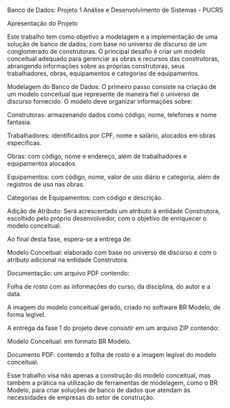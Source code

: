 Banco de Dados: Projeto 1      Análise e Desenvolvimento de Sistemas - PUCRS


Apresentação do Projeto

Este trabalho tem como objetivo a modelagem e a implementação de uma solução de banco de dados, com base no universo de discurso de um conglomerado de construtoras. O principal desafio é criar um modelo conceitual adequado para gerenciar as obras e recursos das construtoras, abrangendo informações sobre as próprias construtoras, seus trabalhadores, obras, equipamentos e categorias de equipamentos.

Modelagem do Banco de Dados: O primeiro passo consiste na criação de um modelo conceitual que represente de maneira fiel o universo de discurso fornecido. O modelo deve organizar informações sobre:



Construtoras: armazenando dados como código, nome, telefones e nome fantasia.

Trabalhadores: identificados por CPF, nome e salário, alocados em obras específicas.

Obras: com código, nome e endereço, além de trabalhadores e equipamentos alocados.

Equipamentos: com código, nome, valor de uso diário e categoria, além de registros de uso nas obras.

Categorias de Equipamentos: com código e descrição.

Adição de Atributo: Será acrescentado um atributo à entidade Construtora, escolhido pelo próprio desenvolvedor, com o objetivo de enriquecer o modelo conceitual.



Ao final desta fase, espera-se a entrega de:

Modelo Conceitual: elaborado com base no universo de discurso e com o atributo adicional na entidade Construtora.

Documentação: um arquivo PDF contendo:

Folha de rosto com as informações do curso, da disciplina, do autor e a data.

A imagem do modelo conceitual gerado, criado no software BR Modelo, de forma legível.



A entrega da fase 1 do projeto deve consistir em um arquivo ZIP contendo:

Modelo Conceitual: em formato BR Modelo.

Documento PDF: contendo a folha de rosto e a imagem legível do modelo conceitual.



Esse trabalho visa não apenas a construção do modelo conceitual, mas também a prática na utilização de ferramentas de modelagem, como o BR Modelo, para criar soluções de banco de dados que atendam às necessidades de empresas do setor de construção.
